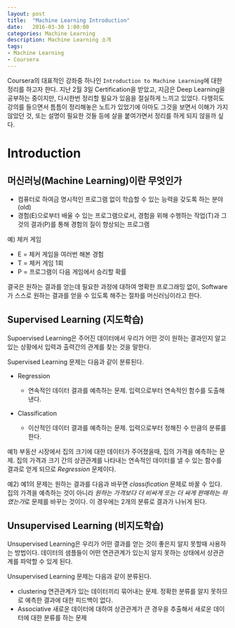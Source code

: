 ```yaml
---
layout: post
title:  "Machine Learning Introduction"
date:   2016-03-30 1:00:00
categories: Machine Learning
description: Machine Learning 소개
tags:
- Machine Learning
- Coursera
---
```


Coursera의 대표적인 강좌중 하나인 `Introduction to Machine Learning`에 대한 정리를 하고자 한다. 지난 2월 3일 Certification을 받았고, 지금은 Deep Learning을 공부하는 중이지만, 다시한번 정리할 필요가 있음을 절실하게 느끼고 있었다. 다행히도 강의를 들으면서 틈틈이 정리해놓은 노트가 있었기에 아마도 그것을 보면서 이해가 가지 않았던 것, 또는 설명이 필요한 것들 등에 살을 붙여가면서 정리를 하게 되지 않을까 싶다.

# Introduction

## 머신러닝(Machine Learning)이란 무엇인가
* 컴퓨터로 하여금 명시적인 프로그램 없이 학습할 수 있는 능력을 갖도록 하는 분야 (old)
* 경험(E)으로부터 배울 수 있는 프로그램으로서, 경험을 위해 수행하는 작업(T)과 그것의 결과(P)를 통해 경험의 질이 향상되는 프로그램

예) 체커 게임
 * E = 체커 게임을 여러번 해본 경험
 * T = 체커 게임 1회
 * P = 프로그램이 다음 게임에서 승리할 확률

결국은 원하는 결과를 얻는데 필요한 과정에 대하여 명확한 프로그래밍 없이, Software가 스스로 원하는 결과를 얻을 수 있도록 해주는 절차를 머신러닝이라고 한다.

## Supervised Learning (지도학습)
Supoervised Learning은 주어진 데이터에서 우리가 어떤 것이 원하는 결과인지 알고 있는 상황에서 입력과 출력간의 관계를 찾는 것을 말한다.

Supervised Learning 문제는 다음과 같이 분류된다.

* Regression
  * 연속적인 데이터 결과를 예측하는 문제. 입력으로부터 연속적인 함수를 도출해 낸다.

* Classification
  * 이산적인 데이터 결과를 예측하는 문제. 입력으로부터 정해진 수 만큼의 분류를 한다.

예1) 부동산 시장에서 집의 크기에 대한 데이터가 주어졌을때, 집의 가격을 예측하는 문제. 집의 가격과 크기 간의 상관관계를 나타내는 연속적인 데이터를 낼 수 있는 함수를 결과로 얻게 되므로 *Regression* 문제이다.

예2) 예1의 문제는 원하는 결과를 다음과 바꾸면 *classification* 문제로 바꿀 수 있다. 집의 가격을 예측하는 것이 아니라 *원하는 가격보다 더 비싸게 또는 더 싸게 판매하는 하였는가*로 문제를 바꾸는 것이다. 이 경우에는 2개의 분류로 결과가 나뉘게 된다.

## Unsupervised Learning (비지도학습)
Unsupervised Learning은 우리가 어떤 결과를 얻는 것이 좋은지 알지 못할때 사용하는 방법이다. 데이터의 샘플들이 어떤 연관관계가 있는지 알지 못하는 상태에서 상관관계를 파악할 수 있게 된다.

Unsupervised Learning 문제는 다음과 같이 분류된다.
* clustering
  연관관계가 있는 데이터끼리 묶어내는 문제. 정확한 분류를 알지 못하므로 예측한 결과에 대한 피드백이 없다.
* Associative
  새로운 데이터에 대하여 상관관계가 큰 경우을 추출해서 새로운 데이터에 대한 분류를 하는 문제

